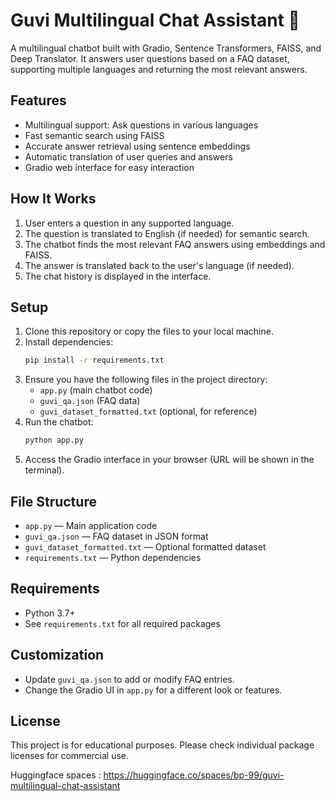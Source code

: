 # Guvi Multilingual Chat Assistant 🤖

A multilingual chatbot built with Gradio, Sentence Transformers, FAISS, and Deep Translator. It answers user questions based on a FAQ dataset, supporting multiple languages and returning the most relevant answers.

## Features
- Multilingual support: Ask questions in various languages
- Fast semantic search using FAISS
- Accurate answer retrieval using sentence embeddings
- Automatic translation of user queries and answers
- Gradio web interface for easy interaction

## How It Works
1. User enters a question in any supported language.
2. The question is translated to English (if needed) for semantic search.
3. The chatbot finds the most relevant FAQ answers using embeddings and FAISS.
4. The answer is translated back to the user's language (if needed).
5. The chat history is displayed in the interface.

## Setup
1. Clone this repository or copy the files to your local machine.
2. Install dependencies:
   ```bash
   pip install -r requirements.txt
   ```
3. Ensure you have the following files in the project directory:
   - `app.py` (main chatbot code)
   - `guvi_qa.json` (FAQ data)
   - `guvi_dataset_formatted.txt` (optional, for reference)
4. Run the chatbot:
   ```bash
   python app.py
   ```
5. Access the Gradio interface in your browser (URL will be shown in the terminal).

## File Structure
- `app.py` — Main application code
- `guvi_qa.json` — FAQ dataset in JSON format
- `guvi_dataset_formatted.txt` — Optional formatted dataset
- `requirements.txt` — Python dependencies

## Requirements
- Python 3.7+
- See `requirements.txt` for all required packages

## Customization
- Update `guvi_qa.json` to add or modify FAQ entries.
- Change the Gradio UI in `app.py` for a different look or features.

## License
This project is for educational purposes. Please check individual package licenses for commercial use.

Huggingface spaces : https://huggingface.co/spaces/bp-99/guvi-multilingual-chat-assistant
